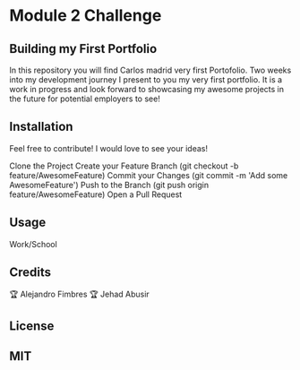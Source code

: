 # Module 2 Challenge

## Building my First Portfolio

In this repository you will find Carlos madrid very first Portofolio. Two weeks into my development journey I present to you my very first portfolio. It is a work in progress and look forward to showcasing my awesome projects in the future for potential employers to see!

## Installation
Feel free to contribute! I would love to see your ideas!

Clone the Project
Create your Feature Branch (git checkout -b feature/AwesomeFeature)
Commit your Changes (git commit -m 'Add some AwesomeFeature')
Push to the Branch (git push origin feature/AwesomeFeature)
Open a Pull Request

## Usage

Work/School

## Credits

🏆 Alejandro Fimbres
🏆 Jehad Abusir



## License

MIT
---

